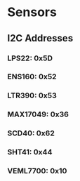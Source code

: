 # Sensors
## I2C Addresses
### LPS22: 0x5D
### ENS160: 0x52
### LTR390: 0x53
### MAX17049: 0x36
### SCD40: 0x62
### SHT41: 0x44
### VEML7700: 0x10
